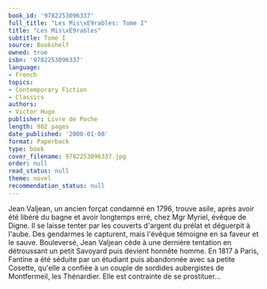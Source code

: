 ```yaml
---
book_id: '9782253096337'
full_title: "Les Mis\xE9rables: Tome I"
title: "Les Mis\xE9rables"
subtitle: Tome I
source: Bookshelf
owned: true
isbn: '9782253096337'
language:
- French
topics:
- Contemporary Fiction
- Classics
authors:
- Victor Hugo
publisher: Livre de Poche
length: 982 pages
date_published: '2000-01-08'
format: Paperback
type: book
cover_filename: 9782253096337.jpg
order: null
read_status: null
theme: novel
recommendation_status: null
---
```

Jean Valjean, un ancien forçat condamné en 1796, trouve asile, après avoir été libéré du bagne et avoir longtemps erré, chez Mgr Myriel, évêque de Digne. Il se laisse tenter par les couverts d'argent du prélat et déguerpit à l'aube. Des gendarmes le capturent, mais l'évêque témoigne en sa faveur et le sauve.
Bouleversé, Jean Valjean cède à une dernière tentation en détroussant un petit Savoyard puis devient honnête homme. En 1817 à Paris, Fantine a été séduite par un étudiant puis abandonnée avec sa petite Cosette, qu'elle a confiée à un couple de sordides aubergistes de Montfermeil, les Thénardier. Elle est contrainte de se prostituer...
